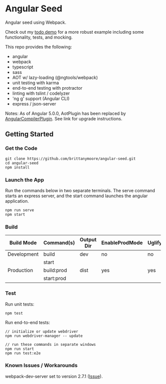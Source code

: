 # Angular Seed

Angular seed using Webpack.

Check out my [todo demo](https://github.com/brittanymoore/angular-demo-todo) for a more robust example
including some functionality, tests, and mocking.

This repo provides the following:
* angular
* webpack
* typescript
* sass
* AOT w/ lazy-loading (@ngtools/webpack)
* unit testing with karma
* end-to-end testing with protractor
* linting with tslint / codelyzer
* 'ng g' support (Angular CLI)
* express / json-server

Notes:
As of Angular 5.0.0, AotPlugin has been replaced by [AngularCompilerPlugin](https://www.npmjs.com/package/@ngtools/webpack). See link for 
upgrade instructions.

## Getting Started

### Get the Code

```
git clone https://github.com/brittanymoore/angular-seed.git
cd angular-seed
npm install
```

### Launch the App

Run the commands below in two separate terminals. The serve command starts an express server, and the start command launches the 
angular application.

```
npm run serve
npm start
```

### Build

| Build Mode  | Command(s)     | Output Dir | EnableProdMode | Uglify | AOT   |
| ----------- | -------------- | ---------- | -------------- | ------ | ----- |
| Development | build          | dev        | no             | no     | no    |
|             | start          |            |                |        |       |
| Production  | build:prod     | dist       | yes            | yes    | yes   |
|             | start:prod     |            |                |        |       |


### Test

Run unit tests:
```
npm test
```

Run end-to-end tests:
```
// initialize or update webdriver
npm run webdriver-manager -- update

// run these commands in separate windows
npm run start
npm run test:e2e
```

### Known Issues / Workarounds

webpack-dev-server set to version 2.7.1 ([Issue](https://github.com/webpack/webpack-dev-server/issues/1143)).
